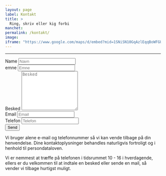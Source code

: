 ```yaml
---
layout: page
label: Kontakt
title: >
  Ring, skriv eller kig forbi
manchet:
permalink: /kontakt/
image:
iframe: "https://www.google.com/maps/d/embed?mid=1SNiSN10GqAzlEqqBoWFGUHrZU_U"
---
```

<hr>
<div class="row">
  <div class="col-md-6">

<form class="mycontactform" accept-charset="UTF-8" action="https://formspree.io/layout@monsun.dk" method="POST">
<div class="form-group">
<label class="sr-only" for="name">Name</label>
<input class="form-control" type="text" id="name" name="name" placeholder="Navn">
</div>
<div class="form-group">
<label class="sr-only" for="emne">emne</label>
<input class="form-control" type="text" id="emne" name="subject" placeholder="Emne">
</div>
<div class="form-group">
<label class="sr-only" for="besked">Besked</label>
<textarea class="form-control" id="besked" rows="8" name="message" placeholder="Besked"></textarea>
</div>

<div class="form-inline">

<div class="form-group">
  <label class="sr-only" for="email">Email</label>
  <input class="form-control" type="email" id="email" name="replyto" placeholder="Email">
</div>

<div class="form-group">
  <label class="sr-only" for="telefon">Telefon</label>
  <input class="form-control" type="phone" id="telefone" name="phone" placeholder="Telefon">
</div>
</div>
<button type="submit" class="btn btn-lg btn-primary mb-2">Send</button>

<p class="help-block">Vi bruger alene e-mail og telefonnummer så vi kan vende tilbage på din henvendelse. Dine kontaktoplysninger behandles naturligvis fortroligt og i henhold til persondataloven.</p>


<input type="hidden" name="utf8" value="✓">
<input type="text" name="gotcha" style="display:none">

<input type="hidden" name="_next" value="http://127.0.0.1:4000/tak/"/>

</form>
    </div>
    <div class="col-md-6">
    <p class="highlight"><span class="wrap">Vi er nemmest at træffe på telefonen i tidsrummet 10 - 16 i hverdagende, ellers er du velkommen til at indtale en besked eller sende en mail, så vender vi tilbage hurtigst muligt.</span></p>
</div>
</div>
